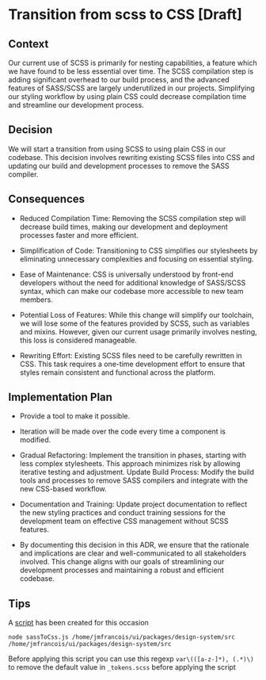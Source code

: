 # Transition from scss to CSS [Draft]

## Context

Our current use of SCSS is primarily for nesting capabilities, a feature which we have found to be less essential over time.
The SCSS compilation step is adding significant overhead to our build process, and the advanced features of SASS/SCSS are largely underutilized in our projects. Simplifying our styling workflow by using plain CSS could decrease compilation time and streamline our development process.

## Decision

We will start a transition from using SCSS to using plain CSS in our codebase. This decision involves rewriting existing SCSS files into CSS and updating our build and development processes to remove the SASS compiler.

## Consequences

- Reduced Compilation Time: Removing the SCSS compilation step will decrease build times, making our development and deployment processes faster and more efficient.

- Simplification of Code: Transitioning to CSS simplifies our stylesheets by eliminating unnecessary complexities and focusing on essential styling.

- Ease of Maintenance: CSS is universally understood by front-end developers without the need for additional knowledge of SASS/SCSS syntax, which can make our codebase more accessible to new team members.

- Potential Loss of Features: While this change will simplify our toolchain, we will lose some of the features provided by SCSS, such as variables and mixins. However, given our current usage primarily involves nesting, this loss is considered manageable.

- Rewriting Effort: Existing SCSS files need to be carefully rewritten in CSS. This task requires a one-time development effort to ensure that styles remain consistent and functional across the platform.

## Implementation Plan

- Provide a tool to make it possible.

- Iteration will be made over the code every time a component is modified.

- Gradual Refactoring: Implement the transition in phases, starting with less complex stylesheets. This approach minimizes risk by allowing iterative testing and adjustment.
  Update Build Process: Modify the build tools and processes to remove SASS compilers and integrate with the new CSS-based workflow.

- Documentation and Training: Update project documentation to reflect the new styling practices and conduct training sessions for the development team on effective CSS management without SCSS features.

- By documenting this decision in this ADR, we ensure that the rationale and implications are clear and well-communicated to all stakeholders involved. This change aligns with our goals of streamlining our development processes and maintaining a robust and efficient codebase.

## Tips

A [script](https://gist.github.com/jmfrancois/16b52b313d35eef589fa2935431d4b70) has been created for this occasion

`node sassToCss.js /home/jmfrancois/ui/packages/design-system/src /home/jmfrancois/ui/packages/design-system/src`

Before applying this script you can use this regexp
`var\(([a-z-]*), (.*)\)` to remove the default value in `_tokens.scss` before applying the script
